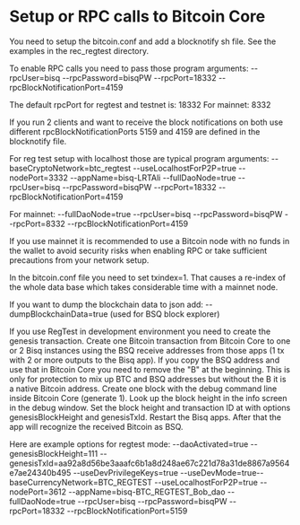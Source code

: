 ﻿Setup or RPC calls to Bitcoin Core
====================

You need to setup the bitcoin.conf and add a blocknotify sh file. See the examples in the rec_regtest directory.

To enable RPC calls you need to pass those program arguments:
--rpcUser=bisq --rpcPassword=bisqPW --rpcPort=18332 --rpcBlockNotificationPort=4159

The default rpcPort for regtest and testnet is: 18332
For mainnet: 8332

If you run 2 clients and want to receive the block notifications on both use different rpcBlockNotificationPorts
5159 and 4159 are defined in the blocknotify file.

For reg test setup with localhost those are typical program arguments:
--baseCryptoNetwork=btc_regtest --useLocalhostForP2P=true --nodePort=3332 --appName=bisq-LRTAli --fullDaoNode=true --rpcUser=bisq --rpcPassword=bisqPW --rpcPort=18332 --rpcBlockNotificationPort=4159


For mainnet:
--fullDaoNode=true --rpcUser=bisq --rpcPassword=bisqPW --rpcPort=8332 --rpcBlockNotificationPort=4159

If you use mainnet it is recommended to use a Bitcoin node with no funds in the wallet to avoid security risks when
enabling RPC or take sufficient precautions from your network setup.

In the bitcoin.conf file you need to set txindex=1.
That causes a re-index of the whole data base which takes considerable time with a
mainnet node.

If you want to dump the blockchain data to json add: --dumpBlockchainData=true (used for BSQ block explorer)

If you use RegTest in development environment you need to create the genesis transaction.
Create one Bitcoin transaction from Bitcoin Core to one or 2 Bisq instances using the BSQ receive addresses from those apps (1 tx with 2 or more outputs to the Bisq app).
If you copy the BSQ address and use that in Bitcoin Core you need to remove the "B" at the beginning. This is only for protection to mix up BTC and BSQ addresses but without the B it is a native Bitcoin address.
Create one block with the debug command line inside Bitcoin Core (generate 1). Look up the block height in the info screen in the debug window.
Set the block height and transaction ID at with options genesisBlockHeight and genesisTxId.
Restart the Bisq apps. After that the app will recognize the received Bitcoin as BSQ.

Here are example options for regtest mode:
--daoActivated=true --genesisBlockHeight=111 --genesisTxId=aa92a8d56be3aaafc6b1a8d248ae67c221d78a31de8867a9564e7ae24340b495 --useDevPrivilegeKeys=true --useDevMode=true--baseCurrencyNetwork=BTC_REGTEST  --useLocalhostForP2P=true --nodePort=3612 --appName=bisq-BTC_REGTEST_Bob_dao --fullDaoNode=true --rpcUser=bisq --rpcPassword=bisqPW --rpcPort=18332 --rpcBlockNotificationPort=5159
